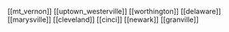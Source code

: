 [[mt_vernon]]
[[uptown_westerville]]
[[worthington]]
[[delaware]]
[[marysville]]
[[cleveland]]
[[cinci]]
[[newark]]
[[granville]]
